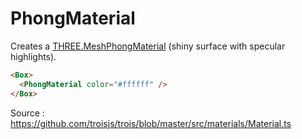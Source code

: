 # PhongMaterial 

Creates a [THREE.MeshPhongMaterial](https://threejs.org/docs/#api/en/materials/MeshPhongMaterial) (shiny surface with specular highlights).

```html
<Box>
  <PhongMaterial color="#ffffff" />
</Box>
```

Source : https://github.com/troisjs/trois/blob/master/src/materials/Material.ts
